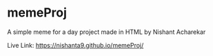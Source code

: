 # memeProj

A simple meme for a day project made in HTML by Nishant Acharekar

Live Link: https://nishanta9.github.io/memeProj/
